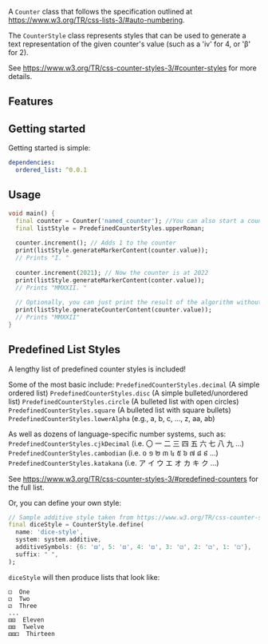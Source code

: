 A `Counter` class that follows the specification outlined at https://www.w3.org/TR/css-lists-3/#auto-numbering.

The `CounterStyle` class represents styles that can be used to generate a 
text representation of the given counter's value (such as a 'iv' for 4,
 or 'β' for 2).

See https://www.w3.org/TR/css-counter-styles-3/#counter-styles for more details.

## Features



## Getting started

Getting started is simple:

```yaml
dependencies:
  ordered_list: ^0.0.1
```

## Usage

```dart
void main() {
  final counter = Counter('named_counter'); //You can also start a counter at a specific integer value with Counter('name', VALUE);
  final listStyle = PredefinedCounterStyles.upperRoman;
  
  counter.increment(); // Adds 1 to the counter
  print(listStyle.generateMarkerContent(counter.value));
  // Prints "I. "
 
  counter.increment(2021); // Now the counter is at 2022
  print(listStyle.generateMarkerContent(conter.value));
  // Prints "MMXXII. "
 
  // Optionally, you can just print the result of the algorithm without any suffixes:
  print(listStyle.generateCounterContent(counter.value));
  // Prints "MMXXII"
}
```

## Predefined List Styles

A lengthy list of predefined counter styles is included!

Some of the most basic include:
`PredefinedCounterStyles.decimal` (A simple ordered list)
`PredefinedCounterStyles.disc` (A simple bulleted/unordered list)
`PredefinedCounterStyles.circle` (A bulleted list with open circles)
`PredefinedCounterStyles.square` (A bulleted list with square bullets)
`PredefinedCounterStyles.lowerAlpha` (e.g., a, b, c, ..., z, aa, ab)

As well as dozens of language-specific number systems, such as:
`PredefinedCounterStyles.cjkDecimal` (i.e. 〇 一 二 三 四 五 六 七 八 九 ...)
`PredefinedCounterStyles.cambodian` (i.e. ០ ១ ២ ៣ ៤ ៥ ៦ ៧ ៨ ៩ ...)
`PredefinedCounterStyles.katakana` (i.e. ア イ ウ エ オ カ キ ク ...)

See https://www.w3.org/TR/css-counter-styles-3/#predefined-counters for the full list.

Or, you can define your own style:

```dart
// Sample additive style taken from https://www.w3.org/TR/css-counter-styles-3/#additive-system
final diceStyle = CounterStyle.define(
  name: 'dice-style',
  system: system.additive,
  additiveSymbols: {6: '⚅', 5: '⚄', 4: '⚃', 3: '⚂', 2: '⚁', 1: '⚀'},
  suffix: " ",
);
```

`diceStyle` will then produce lists that look like:

```
⚀  One
⚁  Two
⚂  Three
...
⚅⚄  Eleven
⚅⚅  Twelve
⚅⚅⚀  Thirteen
```